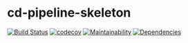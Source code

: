 # cd-pipeline-skeleton
[![Build Status](https://travis-ci.org/woltsu/cd-pipeline-skeleton.svg?branch=master)](https://travis-ci.org/woltsu/cd-pipeline-skeleton) [![codecov](https://codecov.io/gh/woltsu/cd-pipeline-skeleton/branch/master/graph/badge.svg)](https://codecov.io/gh/woltsu/cd-pipeline-skeleton) [![Maintainability](https://api.codeclimate.com/v1/badges/1102648741bae2dc0e63/maintainability)](https://codeclimate.com/github/woltsu/cd-pipeline-skeleton/maintainability) [![Dependencies](https://david-dm.org/woltsu/cd-pipeline-skeleton.svg)](https://david-dm.org/woltsu/cd-pipeline-skeleton)
